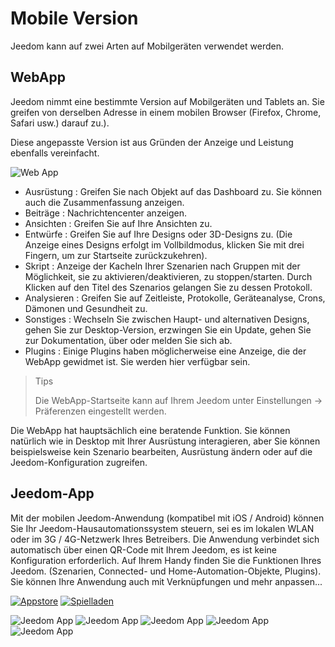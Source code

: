 # Mobile Version

Jeedom kann auf zwei Arten auf Mobilgeräten verwendet werden.

## WebApp

Jeedom nimmt eine bestimmte Version auf Mobilgeräten und Tablets an. Sie greifen von derselben Adresse in einem mobilen Browser (Firefox, Chrome, Safari usw.) darauf zu.).

Diese angepasste Version ist aus Gründen der Anzeige und Leistung ebenfalls vereinfacht.

![Web App](images/webApp.png)

- Ausrüstung : Greifen Sie nach Objekt auf das Dashboard zu. Sie können auch die Zusammenfassung anzeigen.
- Beiträge : Nachrichtencenter anzeigen.
- Ansichten : Greifen Sie auf Ihre Ansichten zu.
- Entwürfe : Greifen Sie auf Ihre Designs oder 3D-Designs zu. (Die Anzeige eines Designs erfolgt im Vollbildmodus, klicken Sie mit drei Fingern, um zur Startseite zurückzukehren).
- Skript : Anzeige der Kacheln Ihrer Szenarien nach Gruppen mit der Möglichkeit, sie zu aktivieren/deaktivieren, zu stoppen/starten. Durch Klicken auf den Titel des Szenarios gelangen Sie zu dessen Protokoll.
- Analysieren : Greifen Sie auf Zeitleiste, Protokolle, Geräteanalyse, Crons, Dämonen und Gesundheit zu.
- Sonstiges : Wechseln Sie zwischen Haupt- und alternativen Designs, gehen Sie zur Desktop-Version, erzwingen Sie ein Update, gehen Sie zur Dokumentation, über oder melden Sie sich ab.
- Plugins : Einige Plugins haben möglicherweise eine Anzeige, die der WebApp gewidmet ist. Sie werden hier verfügbar sein.

> Tips
>
> Die WebApp-Startseite kann auf Ihrem Jeedom unter Einstellungen → Präferenzen eingestellt werden.

Die WebApp hat hauptsächlich eine beratende Funktion. Sie können natürlich wie in Desktop mit Ihrer Ausrüstung interagieren, aber Sie können beispielsweise kein Szenario bearbeiten, Ausrüstung ändern oder auf die Jeedom-Konfiguration zugreifen.

## Jeedom-App

Mit der mobilen Jeedom-Anwendung (kompatibel mit iOS / Android) können Sie Ihr Jeedom-Hausautomationssystem steuern, sei es im lokalen WLAN oder im 3G / 4G-Netzwerk Ihres Betreibers. Die Anwendung verbindet sich automatisch über einen QR-Code mit Ihrem Jeedom, es ist keine Konfiguration erforderlich. Auf Ihrem Handy finden Sie die Funktionen Ihres Jeedom. (Szenarien, Connected- und Home-Automation-Objekte, Plugins). Sie können Ihre Anwendung auch mit Verknüpfungen und mehr anpassen...

[![Appstore](images/appstore.png)](https://itunes.apple.com/fr/app/jeedom/id1010855094?mt=8)	[![Spielladen](images/googleplay.png)](https://play.google.com/store/apps/details?id=fr.jeedom.jeedom&hl=fr)


![Jeedom App](images/screen322x572-1.jpg) ![Jeedom App](images/screen322x572-2.jpg) ![Jeedom App](images/screen322x572-3.jpg) ![Jeedom App](images/screen322x572-4.jpg) ![Jeedom App](images/screen322x572-5.jpg)


